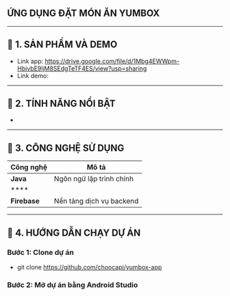 ## ỨNG DỤNG ĐẶT MÓN ĂN YUMBOX

---

## 📱 1. SẢN PHẨM VÀ DEMO
- Link app: https://drive.google.com/file/d/1Mbg4EWWpm-HbjvbE9ljM8SEdgTeTF4ES/view?usp=sharing
- Link demo: 

---

## 🌟 2. TÍNH NĂNG NỔI BẬT

- 

---

## 🧰 3. CÔNG NGHỆ SỬ DỤNG

| Công nghệ | Mô tả |
|----------|-------|
| **Java** | Ngôn ngữ lập trình chính |
| **** | |
| **Firebase** | Nền tảng dịch vụ backend |

---
## 🧪 4. HƯỚNG DẪN CHẠY DỰ ÁN

### Bước 1: Clone dự án
- git clone https://github.com/choocapi/yumbox-app
### Bước 2: Mở dự án bằng Android Studio
